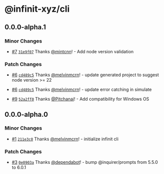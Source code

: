 # @infinit-xyz/cli

## 0.0.0-alpha.1

### Minor Changes

- [#7](https://github.com/infinit-xyz/infinit-cli/pull/7) [`31e9f07`](https://github.com/infinit-xyz/infinit-cli/commit/31e9f074d86d87bdd7fe36efc3a332408009cf5b) Thanks [@mintcnn](https://github.com/mintcnn)! - Add node version validation

### Patch Changes

- [#6](https://github.com/infinit-xyz/infinit-cli/pull/6) [`cd489c5`](https://github.com/infinit-xyz/infinit-cli/commit/cd489c5a17f5032636c68f494ce9f5425200e021) Thanks [@melvinmcrn](https://github.com/melvinmcrn)! - update generated project to suggest node version >= 22

- [#6](https://github.com/infinit-xyz/infinit-cli/pull/6) [`cd489c5`](https://github.com/infinit-xyz/infinit-cli/commit/cd489c5a17f5032636c68f494ce9f5425200e021) Thanks [@melvinmcrn](https://github.com/melvinmcrn)! - update error catching in simulate

- [#9](https://github.com/infinit-xyz/infinit-cli/pull/9) [`52a2ff0`](https://github.com/infinit-xyz/infinit-cli/commit/52a2ff084e7ced71ac6a1816cb174185f99cc11e) Thanks [@Pitchanai](https://github.com/Pitchanai)! - Add compatibility for Windows OS

## 0.0.0-alpha.0

### Minor Changes

- [#1](https://github.com/infinit-xyz/infinit-cli/pull/1) [`211e3c0`](https://github.com/infinit-xyz/infinit-cli/commit/211e3c035a845d1525545fb2dba60f040d8d6964) Thanks [@melvinmcrn](https://github.com/melvinmcrn)! - initialize infinit cli

### Patch Changes

- [#3](https://github.com/infinit-xyz/infinit-cli/pull/3) [`0e0903a`](https://github.com/infinit-xyz/infinit-cli/commit/0e0903aff452b6d5e67cf69a69461a1eac3c6a12) Thanks [@dependabot](https://github.com/apps/dependabot)! - bump @inquirer/prompts from 5.5.0 to 6.0.1
